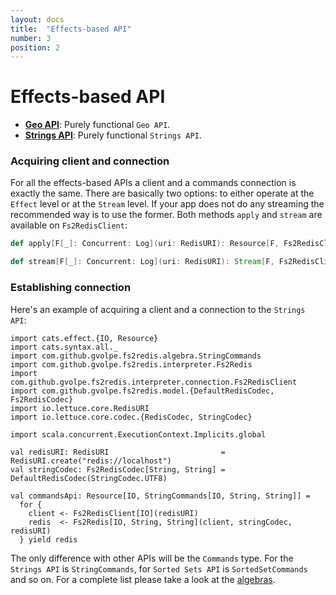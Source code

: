 ```yaml
---
layout: docs
title:  "Effects-based API"
number: 3
position: 2
---
```


# Effects-based API

- **[Geo API](./geo)**: Purely functional `Geo API`.
- **[Strings API](./strings)**: Purely functional `Strings API`.

### Acquiring client and connection

For all the effects-based APIs a client and a commands connection is exactly the same. There are basically two options: to either operate at the `Effect` level or at the `Stream` level. If your app does not do any streaming the recommended way is to use the former. Both methods `apply` and `stream` are available on `Fs2RedisClient`:

```scala
def apply[F[_]: Concurrent: Log](uri: RedisURI): Resource[F, Fs2RedisClient]
```

```scala
def stream[F[_]: Concurrent: Log](uri: RedisURI): Stream[F, Fs2RedisClient]
```

### Establishing connection

Here's an example of acquiring a client and a connection to the `Strings API`:

```tut:book:silent
import cats.effect.{IO, Resource}
import cats.syntax.all._
import com.github.gvolpe.fs2redis.algebra.StringCommands
import com.github.gvolpe.fs2redis.interpreter.Fs2Redis
import com.github.gvolpe.fs2redis.interpreter.connection.Fs2RedisClient
import com.github.gvolpe.fs2redis.model.{DefaultRedisCodec, Fs2RedisCodec}
import io.lettuce.core.RedisURI
import io.lettuce.core.codec.{RedisCodec, StringCodec}

import scala.concurrent.ExecutionContext.Implicits.global

val redisURI: RedisURI                         = RedisURI.create("redis://localhost")
val stringCodec: Fs2RedisCodec[String, String] = DefaultRedisCodec(StringCodec.UTF8)

val commandsApi: Resource[IO, StringCommands[IO, String, String]] =
  for {
    client <- Fs2RedisClient[IO](redisURI)
    redis  <- Fs2Redis[IO, String, String](client, stringCodec, redisURI)
  } yield redis
```

The only difference with other APIs will be the `Commands` type. For the `Strings API` is `StringCommands`, for `Sorted Sets API` is `SortedSetCommands` and so on. For a complete list please take a look at the
[algebras](https://github.com/gvolpe/fs2-redis/tree/master/core/src/main/scala/com/github/gvolpe/fs2redis/algebra).
